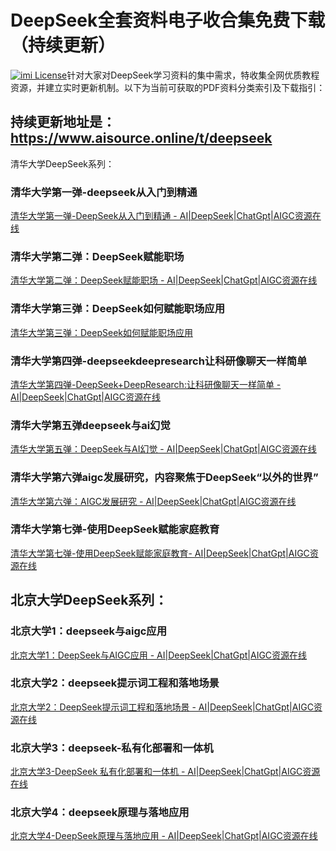 # DeepSeek全套资料电子收合集免费下载（持续更新）
[![imi License](https://img.shields.io/badge/license-MIT-green)](https://github.com/xuejiazhi/pgii/blob/main/LICENSE)针对大家对DeepSeek学习资料的集中需求，特收集全网优质教程资源，并建立实时更新机制。以下为当前可获取的PDF资料分类索引及下载指引：

## 持续更新地址是：https://www.aisource.online/t/deepseek

清华大学DeepSeek系列：
### 清华大学第一弹-deepseek从入门到精通

[清华大学第一弹-DeepSeek从入门到精通 - AI|DeepSeek|ChatGpt|AIGC资源在线](https://www.aisource.online/d/7--%E6%B8%85%E5%8D%8E%E5%A4%A7%E5%AD%A6%E7%AC%AC%E4%B8%80%E5%BC%B9-deepseek%E4%BB%8E%E5%85%A5%E9%97%A8%E5%88%B0%E7%B2%BE%E9%80%9A)

### 清华大学第二弹：DeepSeek赋能职场

[清华大学第二弹：DeepSeek赋能职场 - AI|DeepSeek|ChatGpt|AIGC资源在线](https://www.aisource.online/d/8--%E6%B8%85%E5%8D%8E%E5%A4%A7%E5%AD%A6%E7%AC%AC%E4%BA%8C%E5%BC%B9deepseek%E8%B5%8B%E8%83%BD%E8%81%8C%E5%9C%BA)

### 清华大学第三弹：DeepSeek如何赋能职场应用
[清华大学第三弹：DeepSeek如何赋能职场应用](https://www.aisource.online/d/9--%E6%B8%85%E5%8D%8E%E5%A4%A7%E5%AD%A6%E7%AC%AC%E4%B8%89%E5%BC%B9-deepseek%E5%A6%82%E4%BD%95%E8%B5%8B%E8%83%BD%E8%81%8C%E5%9C%BA%E5%BA%94%E7%94%A8)

### 清华大学第四弹-deepseekdeepresearch让科研像聊天一样简单

[清华大学第四弹-DeepSeek+DeepResearch:让科研像聊天一样简单 - AI|DeepSeek|ChatGpt|AIGC资源在线](https://www.aisource.online/d/10--%E6%B8%85%E5%8D%8E%E5%A4%A7%E5%AD%A6%E7%AC%AC%E5%9B%9B%E5%BC%B9-deepseekdeepresearch%E8%AE%A9%E7%A7%91%E7%A0%94%E5%83%8F%E8%81%8A%E5%A4%A9%E4%B8%80%E6%A0%B7%E7%AE%80%E5%8D%95)

### 清华大学第五弹deepseek与ai幻觉

[清华大学第五弹：DeepSeek与AI幻觉 - AI|DeepSeek|ChatGpt|AIGC资源在线](https://www.aisource.online/d/11--%E6%B8%85%E5%8D%8E%E5%A4%A7%E5%AD%A6%E7%AC%AC%E4%BA%94%E5%BC%B9deepseek%E4%B8%8Eai%E5%B9%BB%E8%A7%89)

### 清华大学第六弹aigc发展研究，内容聚焦于DeepSeek“以外的世界”

[清华大学第六弹：AIGC发展研究 - AI|DeepSeek|ChatGpt|AIGC资源在线](https://www.aisource.online/d/44--%E6%B8%85%E5%8D%8E%E5%A4%A7%E5%AD%A6%E7%AC%AC%E5%85%AD%E5%BC%B9aigc%E5%8F%91%E5%B1%95%E7%A0%94%E7%A9%B6)

### 清华大学第七弹-使用DeepSeek赋能家庭教育
[清华大学第七弹-使用DeepSeek赋能家庭教育- AI|DeepSeek|ChatGpt|AIGC资源在线](https://www.aisource.online/d/47-%E6%B8%85%E5%8D%8E%E5%A4%A7%E5%AD%A6%E7%AC%AC%E4%B8%83%E5%BC%B9-%E4%BD%BF%E7%94%A8deepseek%E8%B5%8B%E8%83%BD%E5%AE%B6%E5%BA%AD%E6%95%99%E8%82%B2)

## 北京大学DeepSeek系列：
### 北京大学1：deepseek与aigc应用

[北京大学1：DeepSeek与AIGC应用 - AI|DeepSeek|ChatGpt|AIGC资源在线](https://www.aisource.online/d/12-%E5%8C%97%E4%BA%AC%E5%A4%A7%E5%AD%A61deepseek%E4%B8%8Eaigc%E5%BA%94%E7%94%A8)

### 北京大学2：deepseek提示词工程和落地场景

[北京大学2：DeepSeek提示词工程和落地场景 - AI|DeepSeek|ChatGpt|AIGC资源在线](https://www.aisource.online/d/13-%E5%8C%97%E4%BA%AC%E5%A4%A7%E5%AD%A62deepseek%E6%8F%90%E7%A4%BA%E8%AF%8D%E5%B7%A5%E7%A8%8B%E5%92%8C%E8%90%BD%E5%9C%B0%E5%9C%BA%E6%99%AF)

### 北京大学3：deepseek-私有化部署和一体机

[北京大学3-DeepSeek 私有化部署和一体机 - AI|DeepSeek|ChatGpt|AIGC资源在线](https://www.aisource.online/d/14-%E5%8C%97%E4%BA%AC%E5%A4%A7%E5%AD%A63-deepseek-%E7%A7%81%E6%9C%89%E5%8C%96%E9%83%A8%E7%BD%B2%E5%92%8C%E4%B8%80%E4%BD%93%E6%9C%BA)

### 北京大学4：deepseek原理与落地应用

[北京大学4-DeepSeek原理与落地应用 - AI|DeepSeek|ChatGpt|AIGC资源在线](https://www.aisource.online/d/43--%E5%8C%97%E4%BA%AC%E5%A4%A7%E5%AD%A64-deepseek%E5%8E%9F%E7%90%86%E4%B8%8E%E8%90%BD%E5%9C%B0%E5%BA%94%E7%94%A8)

​
